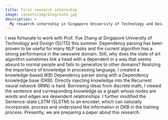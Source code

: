 ```yaml
---
title: First research internship
image: /assets/img/blog/sutd.jpg
description: >
  My resaerch internship in Singapore University of Technology and Design.
---
```


I was fortunate to work with Prof. Yue Zhang at Singapore University of Technology and Design (SUTD) this summer. Dependency parsing has been proven to be useful for many NLP tasks and the current algorithm has a strong performance in the newswire domain. Still, why does the state of art algorithm sometimes link a head with a dependent in a way that seems absurd to normal people and fails to generalize to other domains? Realizing the importance of knowledge in processing language, I created a knowledge-based (KB) Dependency parser along with a Dependency knowledge base (DKB). Directly injecting knowledge into the Recurrent neural network (RNN) is hard. Borrowing ideas from discrete math, I viewed the sentence and corresponding knowledge as a graph whose nodes are words and edges are dependent relationships. I further modified the Sentence-state LSTM (SLSTM) to an encoder, which can naturally incorporate, process and understand the information in DKB in the training process. Presently, we are preparing a paper about this research. 



